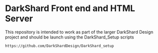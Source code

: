 # DarkShard Front end and HTML Server

This repository is intended to work as part of the larger DarkShard Design project and should be launch using the DarkShard_Setup scripts

`https://github.com/DarkShardDesign/DarkShard_setup`
